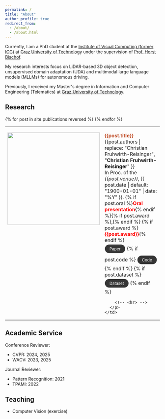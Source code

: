 ```yaml
---
permalink: /
title: "About"
author_profile: true
redirect_from:
  - /about/
  - /about.html
---
```


<style>
.mybutton {
    background-color: #363636;
    border: none;
    color: white;
    padding: 6px 15px;
    text-align: center;
    text-decoration: none !important;
    display: inline-block;
    font-size: 13px;
    margin: 4px 1px;
    cursor: pointer;
    border-radius: 25px
}
</style>

Currently, I am a PhD student at the [Institute of Visual Computing (former ICG)](https://www.tugraz.at/institute/icg/home) at [Graz University of Technology](https://www.tugraz.at/) under the supervision of [Prof. Horst Bischof](https://scholar.google.at/citations?user=_pq05Q4AAAAJ).

My research interests focus on LiDAR-based 3D object detection, unsupervised domain adaptation (UDA) and multimodal large language models (MLLMs) for autonomous driving.

Previously, I received my Master's degree in Information and Computer Engineering (Telematics) at [Graz University of Technology](https://www.tugraz.at/).

## Research

<table border="0" style="border-collapse: collapse; border: none;">
  {% for post in site.publications reversed %}
  <tr>
    <td style="border: none; vertical-align: top;">
      <p>
      <img src="{{post.img}}" style="width: 300px;">
      </p>
    </td>
    <td style="border: none; vertical-align: top;">
      <p>
        <strong style='color: #BF4C26; font-size: 12pt;'>{{post.title}}<br></strong>
        {{post.authors | replace: "Christian Fruhwirth-Reisinger", "<strong>Christian Fruhwirth-Reisinger</strong>" }}<br>
        In Proc. of the <i>{{post.venue}}</i>, {{ post.date | default: "1900-01-01" | date: "%Y" }}. 
        {% if post.oral %}<strong style='color: red;'>Oral presentation</strong>{% endif %}{% if post.award %},{% endif %}
        {% if post.award %}<strong style='color: red;'>{{post.award}}</strong>{% endif %}<br>
        <a href="{{post.paperlink}}" class="mybutton">
        <span class="icon">
          <i class="fa fa-file-pdf withpuburl"></i>
        </span>
        <span> Paper </span>
        </a>
        {% if post.code %}
          <a href="{{post.code}}" class="mybutton">
          <span class="icon">
            <i class="fab fa-github"></i>
          </span>
          <span> Code </span>
          </a>
        {% endif %}
        {% if post.dataset %}
          <a href="{{post.dataset}}" class="mybutton">
          <span class="icon">
            <i class="fas fa-database"></i>
          </span>
          <span> Dataset </span>
          </a>
        {% endif %}

        <!-- <hr> -->
      </p>
    </td>

  </tr>
  {% endfor %}
</table>
<!-- <table border="0" style="border-collapse: collapse; border: none;">
  {% for post in site.publications reversed %}
  <tr>
    <td style="border: none;">{{post.title}}</td>
  </tr>
  {% endfor %}
</table> -->

## Academic Service

Conference Reviewer:

- CVPR: 2024, 2025
- WACV: 2023, 2025

Journal Reviewer:

- Pattern Recognition: 2021
- TPAMI: 2022

## Teaching

- Computer Vision (exercise)

<!-- This is the front page of a website that is powered by the [Academic Pages template](https://github.com/academicpages/academicpages.github.io) and hosted on GitHub pages. [GitHub pages](https://pages.github.com) is a free service in which websites are built and hosted from code and data stored in a GitHub repository, automatically updating when a new commit is made to the repository. This template was forked from the [Minimal Mistakes Jekyll Theme](https://mmistakes.github.io/minimal-mistakes/) created by Michael Rose, and then extended to support the kinds of content that academics have: publications, talks, teaching, a portfolio, blog posts, and a dynamically-generated CV. You can fork [this template](https://github.com/academicpages/academicpages.github.io) right now, modify the configuration and markdown files, add your own PDFs and other content, and have your own site for free, with no ads!

A data-driven personal website
======
Like many other Jekyll-based GitHub Pages templates, Academic Pages makes you separate the website's content from its form. The content & metadata of your website are in structured markdown files, while various other files constitute the theme, specifying how to transform that content & metadata into HTML pages. You keep these various markdown (.md), YAML (.yml), HTML, and CSS files in a public GitHub repository. Each time you commit and push an update to the repository, the [GitHub pages](https://pages.github.com/) service creates static HTML pages based on these files, which are hosted on GitHub's servers free of charge.

Many of the features of dynamic content management systems (like Wordpress) can be achieved in this fashion, using a fraction of the computational resources and with far less vulnerability to hacking and DDoSing. You can also modify the theme to your heart's content without touching the content of your site. If you get to a point where you've broken something in Jekyll/HTML/CSS beyond repair, your markdown files describing your talks, publications, etc. are safe. You can rollback the changes or even delete the repository and start over - just be sure to save the markdown files! Finally, you can also write scripts that process the structured data on the site, such as [this one](https://github.com/academicpages/academicpages.github.io/blob/master/talkmap.ipynb) that analyzes metadata in pages about talks to display [a map of every location you've given a talk](https://academicpages.github.io/talkmap.html).

Getting started
======
1. Register a GitHub account if you don't have one and confirm your e-mail (required!)
1. Fork [this template](https://github.com/academicpages/academicpages.github.io) by clicking the "Use this template" button in the top right.
1. Go to the repository's settings (rightmost item in the tabs that start with "Code", should be below "Unwatch"). Rename the repository "[your GitHub username].github.io", which will also be your website's URL.
1. Set site-wide configuration and create content & metadata (see below -- also see [this set of diffs](http://archive.is/3TPas) showing what files were changed to set up [an example site](https://getorg-testacct.github.io) for a user with the username "getorg-testacct")
1. Upload any files (like PDFs, .zip files, etc.) to the files/ directory. They will appear at https://[your GitHub username].github.io/files/example.pdf.
1. Check status by going to the repository settings, in the "GitHub pages" section

Site-wide configuration
------
The main configuration file for the site is in the base directory in [_config.yml](https://github.com/academicpages/academicpages.github.io/blob/master/_config.yml), which defines the content in the sidebars and other site-wide features. You will need to replace the default variables with ones about yourself and your site's github repository. The configuration file for the top menu is in [_data/navigation.yml](https://github.com/academicpages/academicpages.github.io/blob/master/_data/navigation.yml). For example, if you don't have a portfolio or blog posts, you can remove those items from that navigation.yml file to remove them from the header.

Create content & metadata
------
For site content, there is one markdown file for each type of content, which are stored in directories like _publications, _talks, _posts, _teaching, or _pages. For example, each talk is a markdown file in the [_talks directory](https://github.com/academicpages/academicpages.github.io/tree/master/_talks). At the top of each markdown file is structured data in YAML about the talk, which the theme will parse to do lots of cool stuff. The same structured data about a talk is used to generate the list of talks on the [Talks page](https://academicpages.github.io/talks), each [individual page](https://academicpages.github.io/talks/2012-03-01-talk-1) for specific talks, the talks section for the [CV page](https://academicpages.github.io/cv), and the [map of places you've given a talk](https://academicpages.github.io/talkmap.html) (if you run this [python file](https://github.com/academicpages/academicpages.github.io/blob/master/talkmap.py) or [Jupyter notebook](https://github.com/academicpages/academicpages.github.io/blob/master/talkmap.ipynb), which creates the HTML for the map based on the contents of the _talks directory).

**Markdown generator**

The repository includes [a set of Jupyter notebooks](https://github.com/academicpages/academicpages.github.io/tree/master/markdown_generator
) that converts a CSV containing structured data about talks or presentations into individual markdown files that will be properly formatted for the Academic Pages template. The sample CSVs in that directory are the ones I used to create my own personal website at stuartgeiger.com. My usual workflow is that I keep a spreadsheet of my publications and talks, then run the code in these notebooks to generate the markdown files, then commit and push them to the GitHub repository.

How to edit your site's GitHub repository
------
Many people use a git client to create files on their local computer and then push them to GitHub's servers. If you are not familiar with git, you can directly edit these configuration and markdown files directly in the github.com interface. Navigate to a file (like [this one](https://github.com/academicpages/academicpages.github.io/blob/master/_talks/2012-03-01-talk-1.md) and click the pencil icon in the top right of the content preview (to the right of the "Raw | Blame | History" buttons). You can delete a file by clicking the trashcan icon to the right of the pencil icon. You can also create new files or upload files by navigating to a directory and clicking the "Create new file" or "Upload files" buttons.

Example: editing a markdown file for a talk
![Editing a markdown file for a talk](/images/editing-talk.png)

For more info
------
More info about configuring Academic Pages can be found in [the guide](https://academicpages.github.io/markdown/), the [growing wiki](https://github.com/academicpages/academicpages.github.io/wiki), and you can always [ask a question on GitHub](https://github.com/academicpages/academicpages.github.io/discussions). The [guides for the Minimal Mistakes theme](https://mmistakes.github.io/minimal-mistakes/docs/configuration/) (which this theme was forked from) might also be helpful. -->
